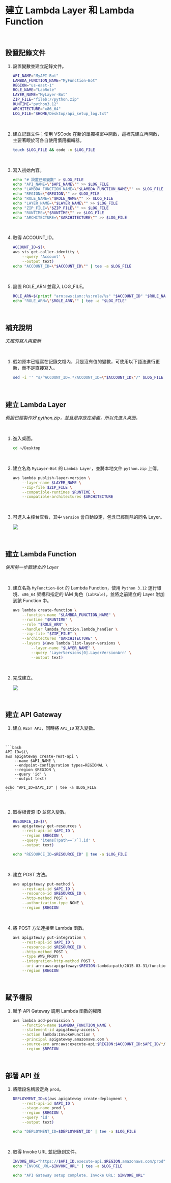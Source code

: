 # 建立 Lambda Layer 和 Lambda Function

<br>

## 設置記錄文件

1. 設置變數並建立記錄文件。

    ```bash
    API_NAME="MyAPI-Bot"
    LAMBDA_FUNCTION_NAME="MyFunction-Bot"
    REGION="us-east-1"
    ROLE_NAME="LabRole"
    LAYER_NAME="MyLayer-Bot"
    ZIP_FILE="fileb://python.zip"
    RUNTIME="python3.12"
    ARCHITECTURE="x86_64"
    LOG_FILE="$HOME/Desktop/api_setup_log.txt"
    ```

<br>

2. 建立記錄文件；使用 VSCode 在新的單獨視窗中開啟，這裡先建立再開啟，主要著眼於可各自使用慣用編輯器。

    ```bash
    touch $LOG_FILE && code -n $LOG_FILE
    ```

<br>

3. 寫入初始內容。

    ```bash
    echo "# 設置已知變數" > $LOG_FILE
    echo "API_NAME=\"$API_NAME\"" >> $LOG_FILE
    echo "LAMBDA_FUNCTION_NAME=\"$LAMBDA_FUNCTION_NAME\"" >> $LOG_FILE
    echo "REGION=\"$REGION\"" >> $LOG_FILE
    echo "ROLE_NAME=\"$ROLE_NAME\"" >> $LOG_FILE
    echo "LAYER_NAME=\"$LAYER_NAME\"" >> $LOG_FILE
    echo "ZIP_FILE=\"$ZIP_FILE\"" >> $LOG_FILE
    echo "RUNTIME=\"$RUNTIME\"" >> $LOG_FILE
    echo "ARCHITECTURE=\"$ARCHITECTURE\"" >> $LOG_FILE
    ```

<br>

4. 取得 ACCOUNT_ID。

    ```bash
    ACCOUNT_ID=$(\
    aws sts get-caller-identity \
        --query 'Account' \
        --output text)
    echo "ACCOUNT_ID=\"$ACCOUNT_ID\"" | tee -a $LOG_FILE
    ```

<br>

5. 設置 ROLE_ARN 並寫入 LOG_FILE。

    ```bash
    ROLE_ARN=$(printf "arn:aws:iam::%s:role/%s" "$ACCOUNT_ID" "$ROLE_NAME")
    echo "ROLE_ARN=\"$ROLE_ARN\"" | tee -a "$LOG_FILE"
    ```

<br>

## 補充說明

_文檔的寫入與更新_

<br>

1. 假如原本已經寫在記錄文檔內，只是沒有值的變數，可使用以下語法進行更新，而不是直接寫入。

    ```bash
    sed -i '' "s/^ACCOUNT_ID=.*/ACCOUNT_ID=\"$ACCOUNT_ID\"/" $LOG_FILE
    ```

<br>

## 建立 Lambda Layer

_假設已經製作好 python.zip，並且是存放在桌面，所以先進入桌面。_

<br>

1. 進入桌面。

    ```bash
    cd ~/Desktop
    ```

<br>

2. 建立名為 `MyLayer-Bot` 的 `Lambda Layer`，並將本地文件 `python.zip` 上傳。

    ```bash
    aws lambda publish-layer-version \
        --layer-name $LAYER_NAME \
        --zip-file $ZIP_FILE \
        --compatible-runtimes $RUNTIME \
        --compatible-architectures $ARCHITECTURE
    ```

<br>

3. 可進入主控台查看，其中 `Version` 會自動設定，包含已經刪除的同名 Layer。

    ![](images/img_54.png)

<br>

## 建立 Lambda Function

_使用前一步驟建立的 Layer_

<br>

1. 建立名為 `MyFunction-Bot` 的 Lambda Function，使用 `Python 3.12` 運行環境、`x86_64` 架構和指定的 IAM 角色（`LabRole`），並將之前建立的 Layer 附加到該 Function 中。

    ```bash
    aws lambda create-function \
        --function-name "$LAMBDA_FUNCTION_NAME" \
        --runtime "$RUNTIME" \
        --role "$ROLE_ARN" \
        --handler lambda_function.lambda_handler \
        --zip-file "$ZIP_FILE" \
        --architectures "$ARCHITECTURE" \
        --layers $(aws lambda list-layer-versions \
            --layer-name "$LAYER_NAME" \
            --query 'LayerVersions[0].LayerVersionArn' \
            --output text)
    ```

<br>

2. 完成建立。

    ![](images/img_55.png)

<br>

## 建立 API Gateway

1. 建立 `REST API`，同時將 `API_ID` 寫入變數。

<br>

    ```bash
    API_ID=$(\
    aws apigateway create-rest-api \
        --name $API_NAME \
        --endpoint-configuration types=REGIONAL \
        --region $REGION \
        --query 'id' \
        --output text)

    echo "API_ID=$API_ID" | tee -a $LOG_FILE
    ```

<br>

2. 取得根資源 ID 並寫入變數。

    ```bash
    RESOURCE_ID=$(\
    aws apigateway get-resources \
        --rest-api-id $API_ID \
        --region $REGION \
        --query 'items[?path==`/`].id' \
        --output text)

    echo "RESOURCE_ID=$RESOURCE_ID" | tee -a $LOG_FILE
    ```

<br>

3. 建立 POST 方法。

    ```bash
    aws apigateway put-method \
        --rest-api-id $API_ID \
        --resource-id $RESOURCE_ID \
        --http-method POST \
        --authorization-type NONE \
        --region $REGION
    ```

<br>

4. 將 POST 方法連接至 Lambda 函數。

    ```bash
    aws apigateway put-integration \
        --rest-api-id $API_ID \
        --resource-id $RESOURCE_ID \
        --http-method POST \
        --type AWS_PROXY \
        --integration-http-method POST \
        --uri arn:aws:apigateway:$REGION:lambda:path/2015-03-31/functions/arn:aws:lambda:$REGION:$ACCOUNT_ID:function:$LAMBDA_FUNCTION_NAME/invocations \
        --region $REGION
    ```

<br>

## 賦予權限

1. 賦予 API Gateway 調用 Lambda 函數的權限

    ```bash
    aws lambda add-permission \
        --function-name $LAMBDA_FUNCTION_NAME \
        --statement-id apigateway-access \
        --action lambda:InvokeFunction \
        --principal apigateway.amazonaws.com \
        --source-arn arn:aws:execute-api:$REGION:$ACCOUNT_ID:$API_ID/*/POST/ \
        --region $REGION
    ```

<br>

## 部署 API 並

1. 將階段名稱設定為 `prod`。

    ```bash
    DEPLOYMENT_ID=$(aws apigateway create-deployment \
        --rest-api-id $API_ID \
        --stage-name prod \
        --region $REGION \
        --query 'id' \
        --output text)

    echo "DEPLOYMENT_ID=$DEPLOYMENT_ID" | tee -a $LOG_FILE
    ```

<br>

2. 取得 Invoke URL 並記錄到文件。

    ```bash
    INVOKE_URL="https://$API_ID.execute-api.$REGION.amazonaws.com/prod"
    echo "INVOKE_URL=$INVOKE_URL" | tee -a $LOG_FILE

    echo "API Gateway setup complete. Invoke URL: $INVOKE_URL"
    ```

<br>

